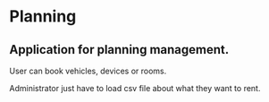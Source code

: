 # Planning
## Application for planning management.

User can book vehicles, devices or rooms.

Administrator just have to load csv file about what they want to rent.